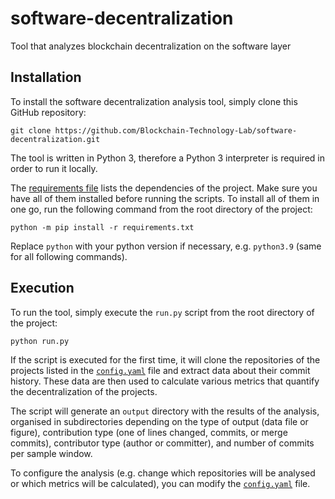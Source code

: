 # software-decentralization
Tool that analyzes blockchain decentralization on the software layer 

## Installation

To install the software decentralization analysis tool, simply clone this GitHub repository:

    git clone https://github.com/Blockchain-Technology-Lab/software-decentralization.git

The tool is written in Python 3, therefore a Python 3 interpreter is required in order to run it locally.

The [requirements file](https://github.com/Blockchain-Technology-Lab/software-decentralization/blob/main/requirements.txt) lists 
the dependencies of the project.
Make sure you have all of them installed before running the scripts. To install
all of them in one go, run the following command from the root directory of the
project:

    python -m pip install -r requirements.txt

Replace `python` with your python version if necessary, e.g. `python3.9` (same for all following commands).


## Execution

To run the tool, simply execute the `run.py` script from the root directory of the project:

```
python run.py
```

If the script is executed for the first time, it will clone the repositories of the projects listed in the 
[`config.yaml`](https://github.com/Blockchain-Technology-Lab/software-decentralization/blob/main/config.yaml)
file and extract data about their commit history. 
These data are then used to calculate various metrics that quantify the decentralization of the projects.

The script will generate an `output` directory with the results of the analysis,
organised in subdirectories depending on the type of output (data file or figure), 
contribution type (one of lines changed,  commits, or merge commits), 
contributor type (author or committer), and number of commits per sample window. 

To configure the analysis (e.g. change which repositories will be analysed or which metrics will be calculated), 
you can modify the [`config.yaml`](https://github.com/Blockchain-Technology-Lab/software-decentralization/blob/main/config.yaml)
file.